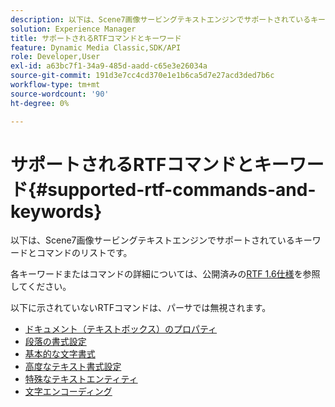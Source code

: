 ```yaml
---
description: 以下は、Scene7画像サービングテキストエンジンでサポートされているキーワードとコマンドのリストです。
solution: Experience Manager
title: サポートされるRTFコマンドとキーワード
feature: Dynamic Media Classic,SDK/API
role: Developer,User
exl-id: a63bc7f1-34a9-485d-aadd-c65e3e26034a
source-git-commit: 191d3e7cc4cd370e1e1b6ca5d7e27acd3ded7b6c
workflow-type: tm+mt
source-wordcount: '90'
ht-degree: 0%

---
```


# サポートされるRTFコマンドとキーワード{#supported-rtf-commands-and-keywords}

以下は、Scene7画像サービングテキストエンジンでサポートされているキーワードとコマンドのリストです。

各キーワードまたはコマンドの詳細については、公開済みの[RTF 1.6仕様](https://msdn.microsoft.com/en-us/library/aa140277%28v=office.10%29.aspx)を参照してください。

以下に示されていないRTFコマンドは、パーサでは無視されます。

* [ドキュメント（テキストボックス）のプロパティ](r-document-text-box-properties.md)
* [段落の書式設定](r-paragraph-formatting.md)
* [基本的な文字書式](r-basic-character-formatting.md)
* [高度なテキスト書式設定](r-advanced-text-formatting.md)
* [特殊なテキストエンティティ](r-special-text-entities.md)
* [文字エンコーディング](r-is-http-character-encoding.md)
